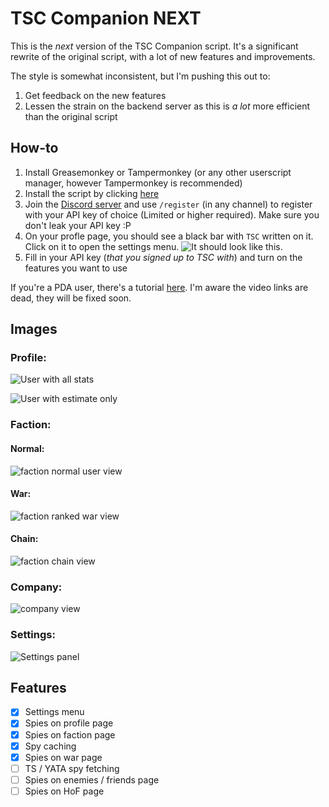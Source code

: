 # TSC Companion NEXT

This is the _next_ version of the TSC Companion script. It's a significant rewrite of the original script, with a lot of new features and improvements.

The style is somewhat inconsistent, but I'm pushing this out to:

1. Get feedback on the new features
2. Lessen the strain on the backend server as this is _a lot_ more efficient than the original script

## How-to

1. Install Greasemonkey or Tampermonkey (or any other userscript manager, however Tampermonkey is recommended)
2. Install the script by clicking [here](https://github.com/LeoMavri/TSC-Companion/raw/next/dist/tsc-companion.user.js)
3. Join the [Discord server](https://discord.gg/eegQhTUqPS) and use `/register` (in any channel) to register with your API key of choice (Limited or higher required). Make sure you don't leak your API key :P
4. On your profle page, you should see a black bar with `TSC` written on it. Click on it to open the settings menu. ![It should look like this.](https://i.imgur.com/R5SkM8c.png)
5. Fill in your API key (_that you signed up to TSC with_) and turn on the features you want to use

If you're a PDA user, there's a tutorial [here](https://discord.com/channels/1003653550418706513/1212158284996542494/1212158328319508532). I'm aware the video links are dead, they will be fixed soon.

## Images

### Profile:

![User with all stats](https://images.mavri.dev/bmuRLX.png)

![User with estimate only](https://images.mavri.dev/f1c1YH.png)

### Faction:

#### Normal:

![faction normal user view](https://images.mavri.dev/0satfI.png)

#### War:

![faction ranked war view](https://images.mavri.dev/zWb3xy.png)

#### Chain:

![faction chain view](https://images.mavri.dev/jMBCm3.png)

### Company:

![company view](https://images.mavri.dev/Rk9qqL.png)

### Settings:

![Settings panel](https://images.mavri.dev/E9jH3K.png)

## Features

- [x] Settings menu
- [x] Spies on profile page
- [x] Spies on faction page
- [x] Spy caching
- [x] Spies on war page
- [ ] TS / YATA spy fetching
- [ ] Spies on enemies / friends page
- [ ] Spies on HoF page
